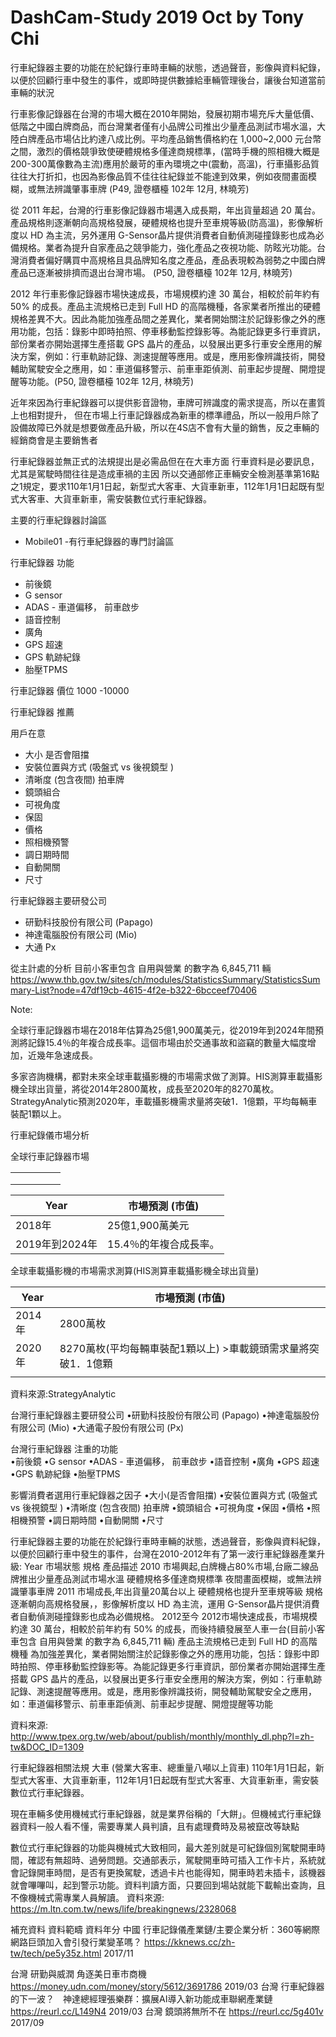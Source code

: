 # DashCam-Study 2019 Oct by Tony Chi

行車紀錄器主要的功能在於紀錄行車時車輛的狀態，透過聲音，影像與資料紀錄，以便於回顧行車中發生的事件，或即時提供數據給車輛管理後台，讓後台知道當前車輛的狀況

行車影像記錄器在台灣的市場大概在2010年開始，發展初期市場充斥大量低價、低階之中國白牌商品，而台灣業者僅有小品牌公司推出少量產品測試市場水溫，大陸白牌產品市場佔比約達八成比例。平均產品銷售價格約在 1,000~2,000 元台幣之間，激烈的價格競爭致使硬體規格多僅達商規標準，(當時手機的照相機大概是200-300萬像數為主流)應用於嚴苛的車內環境之中(震動，高溫)，行車攝影品質往往大打折扣，也因為影像品質不佳往往紀錄並不能達到效果，例如夜間畫面模糊，或無法辨識肇事車牌 (P49, 證卷櫃檯 102年 12月, 林曉芳)

從 2011 年起，台灣的行車影像記錄器市場邁入成長期，年出貨量超過 20 萬台。產品規格則逐漸朝向高規格發展，硬體規格也提升至車規等級(防高溫)，影像解析度以 HD 為主流，另外運用 G-Sensor晶片提供消費者自動偵測碰撞錄影也成為必備規格。業者為提升自家產品之競爭能力，強化產品之夜視功能、防眩光功能。台灣消費者偏好購買中高規格且具品牌知名度之產品，產品表現較為弱勢之中國白牌產品已逐漸被排擠而退出台灣市場。 (P50, 證卷櫃檯 102年 12月, 林曉芳)

2012 年行車影像記錄器市場快速成長，市場規模約達 30 萬台，相較於前年約有 50% 的成長。產品主流規格已走到 Full HD 的高階機種，各家業者所推出的硬體規格差異不大。因此為能加強產品間之差異化，業者開始關注於記錄影像之外的應用功能，包括：錄影中即時拍照、停車移動監控錄影等。為能記錄更多行車資訊，部份業者亦開始選擇生產搭載 GPS 晶片的產品，以發展出更多行車安全應用的解決方案，例如：行車軌跡記錄、測速提醒等應用。或是，應用影像辨識技術，開發輔助駕駛安全之應用，如：車道偏移警示、前車車距偵測、前車起步提醒、開燈提醒等功能。(P50, 證卷櫃檯 102年 12月, 林曉芳)

近年來因為行車紀錄器可以提供影音證物，車牌可辨識度的需求提高，所以在畫質上也相對提升， 但在市場上行車記錄器成為新車的標準禮品，所以一般用戶除了設備故障已外就是想要做產品升級，所以在4S店不會有大量的銷售，反之車輛的經銷商會是主要銷售者

行車紀錄器並無正式的法規提出是必需品但在在大車方面
行車資料是必要訊息，尤其是駕駛時間往往是造成車禍的主因
所以交通部修正車輛安全檢測基準第16點之1規定，要求110年1月1日起，新型式大客車、大貨車新車，112年1月1日起既有型式大客車、大貨車新車，需安裝數位式行車紀錄器。

主要的行車紀錄器討論區
- Mobile01  -有行車紀錄器的專門討論區

行車紀錄器 功能
- 前後鏡
- G sensor
- ADAS - 車道偏移， 前車啟步
- 語音控制
- 廣角
- GPS 超速
- GPS 軌跡紀錄
- 胎壓TPMS

行車記錄器 價位
 1000 -10000

行車紀錄器 推薦

用戶在意
- 大小 是否會阻擋 
- 安裝位置與方式 (吸盤式 vs 後視鏡型 )
- 清晰度 (包含夜間) 拍車牌
- 鏡頭組合
- 可視角度
- 保固
- 價格
- 照相機預警
- 調日期時間
- 自動開關
- 尺寸

行車紀錄器主要研發公司
- 研勤科技股份有限公司 (Papago)
- 神達電腦股份有限公司 (Mio)
- 大通 Px


從主計處的分析
目前小客車包含 自用與營業 的數字為 6,845,711 輛
https://www.thb.gov.tw/sites/ch/modules/StatisticsSummary/StatisticsSummary-List?node=47df19cb-4615-4f2e-b322-6bcceef70406


Note:

全球行車記錄器市場在2018年估算為25億1,900萬美元，從2019年到2024年間預測將記錄15.4％的年複合成長率。這個市場由於交通事故和盜竊的數量大幅度增加，近幾年急速成長。

多家咨詢機構，都對未來全球車載攝影機的市場需求做了測算。HIS測算車載攝影機全球出貨量，將從2014年2800萬枚，成長至2020年的8270萬枚。StrategyAnalytic預測2020年，車載攝影機需求量將突破1．1億顆，平均每輛車裝配1顆以上。




行車紀錄儀市場分析

全球行車記錄器市場



|   |   |   |   |   |
|---|---|---|---|---|
|   |   |   |   |   |
|   |   |   |   |   |
|   |   |   |   |   |


|  Year	         |     市場預測 (市值)       |
|----------------|--------------------------|
| 2018年         |	25億1,900萬美元     |
| 2019年到2024年 |	15.4％的年複合成長率。     |

全球車載攝影機的市場需求測算(HIS測算車載攝影機全球出貨量)

|  Year	  |     市場預測 (市值)                                          |
|---------|-------------------------------------------------------------|
| 2014年  | 2800萬枚                                                     |  
| 2020年  | 8270萬枚(平均每輛車裝配1顆以上) >車載鏡頭需求量將突破1．1億顆    | 
|         |                                                             |

資料來源:StrategyAnalytic

台灣行車紀錄器主要研發公司
•研勤科技股份有限公司 (Papago)
•神達電腦股份有限公司 (Mio)
•大通電子股份有限公司 (Px)

台灣行車紀錄器 注重的功能      
•前後鏡
•G sensor
•ADAS - 車道偏移， 前車啟步
•語音控制
•廣角
•GPS 超速
•GPS 軌跡紀錄
•胎壓TPMS

影響消費者選用行車紀錄器之因子
•大小(是否會阻擋)
•安裝位置與方式 (吸盤式 vs 後視鏡型 )
•清晰度 (包含夜間) 拍車牌
•鏡頭組合
•可視角度
•保固
•價格
•照相機預警
•調日期時間
•自動開關
•尺寸


行車紀錄器主要的功能在於紀錄行車時車輛的狀態，透過聲音，影像與資料紀錄，以便於回顧行車中發生的事件，台灣在2010-2012年有了第一波行車紀錄器產業升級:
Year	市場狀態	規格	產品描述
2010	市場興起,白牌機占80%市場,台廠二線品牌推出少量產品測試市場水溫	硬體規格多僅達商規標準	夜間畫面模糊，或無法辨識肇事車牌
2011	市場成長,年出貨量20萬台以上	硬體規格也提升至車規等級	規格逐漸朝向高規格發展，，影像解析度以 HD 為主流，運用 G-Sensor晶片提供消費者自動偵測碰撞錄影也成為必備規格。
2012至今	2012市場快速成長，市場規模約達 30 萬台，相較於前年約有 50% 的成長，而後持續發展至人車一台(目前小客車包含 自用與營業 的數字為 6,845,711 輛) 
	產品主流規格已走到 Full HD 的高階機種	為加強差異化，業者開始關注於記錄影像之外的應用功能，包括：錄影中即時拍照、停車移動監控錄影等。為能記錄更多行車資訊，部份業者亦開始選擇生產搭載 GPS 晶片的產品，以發展出更多行車安全應用的解決方案，例如：行車軌跡記錄、測速提醒等應用。或是，應用影像辨識技術，開發輔助駕駛安全之應用，如：車道偏移警示、前車車距偵測、前車起步提醒、開燈提醒等功能

資料來源: http://www.tpex.org.tw/web/about/publish/monthly/monthly_dl.php?l=zh-tw&DOC_ID=1309

行車紀錄器相關法規
大車
(營業大客車、總重量八噸以上貨車)	110年1月1日起，新型式大客車、大貨車新車，112年1月1日起既有型式大客車、大貨車新車，需安裝數位式行車紀錄器。

現在車輛多使用機械式行車紀錄器，就是業界俗稱的「大餅」。但機械式行車紀錄器資料一般人看不懂，需要專業人員判讀，且有處理費時及易被竄改等缺點

數位式行車紀錄器的功能與機械式大致相同，最大差別就是可紀錄個別駕駛開車時間，確認有無超時、過勞問題。交通部表示，駕駛開車時可插入工作卡片，系統就會記錄開車時間，是否有更換駕駛，透過卡片也能得知，開車時若未插卡，該機器就會嗶嗶叫，起到警示功能。資料判讀方面，只要回到場站就能下載輸出查詢，且不像機械式需專業人員解讀。
資料來源: https://m.ltn.com.tw/news/life/breakingnews/2328068

補充資料
資料範疇		資料年分
中國	行車記錄儀產業鏈/主要企業分析：360等網際網路巨頭加入會引發行業變革嗎？
https://kknews.cc/zh-tw/tech/pe5y35z.html
2017/11

台灣
	研勤與威潤 角逐美日車市商機
https://money.udn.com/money/story/5612/3691786
2019/03
台灣
	行車紀錄器的下一波？　神達總經理張樂群：擴展AI導入新功能成車聯網產業鏈
https://reurl.cc/L149N4
2019/03
台灣	鏡頭將無所不在
https://reurl.cc/5g401v
2017/09



